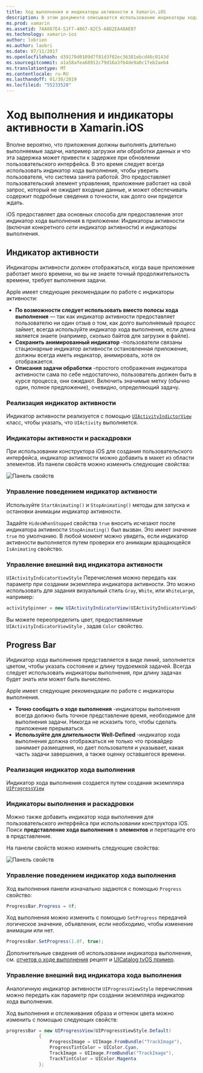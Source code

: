 ```yaml
---
title: Ход выполнения и индикаторы активности в Xamarin.iOS
description: В этом документе описывается использование индикаторы хода выполнения и действия в Xamarin.iOS. В этом примере описывает использование их программно или с помощью раскадровки.
ms.prod: xamarin
ms.assetid: 7AA887E4-51F7-4867-82C5-A8D2EA48AE07
ms.technology: xamarin-ios
author: lobrien
ms.author: laobri
ms.date: 07/11/2017
ms.openlocfilehash: d39170d0109d7f81d3f02ec36381ebcd46c0143d
ms.sourcegitcommit: a1a58afea68912c79d16a3f64de9a0c1feb2aeb4
ms.translationtype: MT
ms.contentlocale: ru-RU
ms.lasthandoff: 01/30/2019
ms.locfileid: "55233528"
---
```

# <a name="progress-and-activity-indicators-in-xamarinios"></a>Ход выполнения и индикаторы активности в Xamarin.iOS

Вполне вероятно, что приложения должны выполнять длительно выполняемые задачи, например загрузки или обработки данных и что эта задержка может привести к задержке при обновлении пользовательского интерфейса. В это время следует всегда использовать индикатор хода выполнения, чтобы уверить пользователя, что система занята работой. Это предоставляет пользовательский элемент управления, приложение работает на свой запрос, который не ожидает входные данные, и может обеспечивать содержит подробные сведения о точности, как долго они придется ждать.

iOS предоставляет два основных способа для предоставления этот индикатор хода выполнения в приложении: Индикаторы активности (включая конкретного _сети_ индикатор активности) и индикаторы выполнения.

## <a name="activity-indicator"></a>Индикатор активности

Индикаторы активности должен отображаться, когда ваше приложение работает много времени, но вы не знаете точный продолжительность времени, требует выполнения задачи.

Apple имеет следующие рекомендации по работе с индикаторы активности:

- **По возможности следует использовать вместо полосы хода выполнения** — так как индикатор активности предоставляет пользователю ни один отзыв о том, как долго выполняемый процесс займет, всегда используйте индикатор хода выполнения, если длина является знаете (например, сколько байтов для загрузки в файле).
- **Сохранить анимированный индикатор** -пользователи связаны стационарные индикатор активности остановленная приложение, должны всегда иметь индикатор, анимировать, хотя он отображается.
- **Описания задачи обработки** -простого отображения индикатора активности сама по себе недостаточно, пользователь должен быть в курсе процесса, они ожидают. Включить значимые метку (обычно один, полное предложение), очевидно, определяющий задачу.

### <a name="implementing-an-activity-indicator"></a>Реализация индикатор активности

Индикатор активности реализуется с помощью [ `UIActivityIndictorView` ](xref:UIKit.UIActivityIndicatorView) класс, чтобы указать, что `UIActivity` выполняется.

### <a name="activity-indicators-and-storyboards"></a>Индикаторы активности и раскадровки

При использовании конструктора iOS для создания пользовательского интерфейса, индикатор активности можно добавить в макет из области элементов. Из панели свойств можно изменить следующие свойства:

![Панель свойств](progress-activity-indicator-images/progress-indicator1.png)

### <a name="managing-activity-indicator-behavior"></a>Управление поведением индикатор активности

Используйте `StartAnimating()` и `StopAnimating()` методы для запуска и остановки анимации индикатор активности.

Задайте `HidesWhenStopped` свойства `true` вносить исчезают после индикатора активности `StopAnimating()` был вызван. Это имеет значение `true` по умолчанию. В любой момент можно увидеть, если индикатор активности выполняется путем проверки его анимации вращающейся `IsAnimating` свойство. 


### <a name="managing-activity-indicator-appearances"></a>Управление внешний вид индикатора активности

`UIActivityIndicatorViewStyle` Перечисления можно передать как параметр при создании экземпляра индикатора активности. Это можно использовать для задания визуальный стиль `Gray`, `White`, или `WhiteLarge`, например:

```csharp
activitySpinner = new UIActivityIndicatorView(UIActivityIndicatorViewStyle.WhiteLarge);
```

Вы можете переопределить цвет, предоставляемые `UIActivityIndicatorViewStyle` , задав `Color` свойство.

## <a name="progress-bar"></a>Progress Bar

Индикатор хода выполнения представляется в виде линий, заполняется цветом, чтобы указать состояние и длину трудоемкой задачей. Всегда следует использовать индикаторы выполнения, при длину задачах будет знать или может быть вычислено.

Apple имеет следующие рекомендации по работе с индикаторы выполнения.

- **Точно сообщать о ходе выполнения** -индикаторы выполнения всегда должно быть точное представление время, необходимое для выполнения задачи. Никогда не исказить того, чтобы сделать приложение прерываться.
- **Используйте для длительности Well-Defined** -индикатор хода выполнения должна отображаться не только что провайдер занимает размещения, но дает пользователя и указывает, какая часть задачи завершения, а также оценку оставшегося времени.

### <a name="implementing-an-progress-bar"></a>Реализация индикатор хода выполнения

Индикатор хода выполнения создается путем создания экземпляра [`UIProgressView`](xref:UIKit.UIProgressView)

### <a name="progress-bars-and-storyboards"></a>Индикаторы выполнения и раскадровки

Можно также добавить индикатор хода выполнения для пользовательского интерфейса при использовании конструктора iOS. Поиск **представление хода выполнения** в **элементов** и перетащите его в представление.

На панели свойств можно изменить следующие свойства:

![Панель свойств](progress-activity-indicator-images/progress-indicator3.png)


### <a name="managing-progress-bar-behavior"></a>Управление поведением индикатор хода выполнения

Ход выполнения панели изначально задаются с помощью `Progress` свойство:

```csharp
ProgressBar.Progress = 0f;
```

Ход выполнения можно изменить с помощью `SetProgress` передачей логическое значение, объявления, если необходимо, чтобы изменение анимации или нет.

```csharp
ProgressBar.SetProgress(1.0f, true);
```

Дополнительные сведения об использовании индикатора выполнения, см. [отчетов о ходе выполнения](https://github.com/xamarin/recipes/tree/master/Recipes/cross-platform/networking/download_progress) рецепт и [UICatalog tvOS пример](https://developer.xamarin.com/samples/monotouch/tvos/UICatalog/).

### <a name="managing-progress-bar-appearance"></a>Управление внешний вид индикатора хода выполнения

Аналогичную индикатор активности `UIProgressViewStyle` перечисления можно передать как параметр при создании экземпляра индикатор хода выполнения.

Ход выполнения и отслеживания образа и оттенок цвета можно изменить с помощью следующих свойств:

```csharp
progressBar = new UIProgressView(UIProgressViewStyle.Default)
            {
                ProgressImage = UIImage.FromBundle("TrackImage"),
                ProgressTintColor = UIColor.Cyan,
                TrackImage = UIImage.FromBundle("TrackImage"),
                TrackTintColor = UIColor.Magenta
            }; 
```




